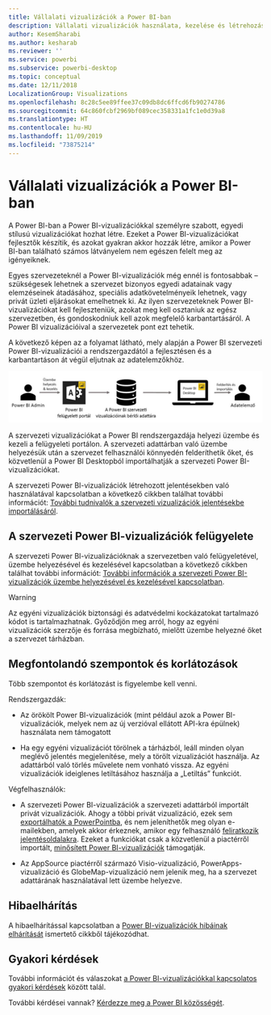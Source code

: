 ```yaml
---
title: Vállalati vizualizációk a Power BI-ban
description: Vállalati vizualizációk használata, kezelése és létrehozása a Power BI-ban
author: KesemSharabi
ms.author: kesharab
ms.reviewer: ''
ms.service: powerbi
ms.subservice: powerbi-desktop
ms.topic: conceptual
ms.date: 12/11/2018
LocalizationGroup: Visualizations
ms.openlocfilehash: 8c28c5ee89ffee37c09db8dc6ffcd6fb90274786
ms.sourcegitcommit: 64c860fcbf2969bf089cec358331a1fc1e0d39a8
ms.translationtype: HT
ms.contentlocale: hu-HU
ms.lasthandoff: 11/09/2019
ms.locfileid: "73875214"
---
```

# <a name="organizational-visuals-in-power-bi"></a>Vállalati vizualizációk a Power BI-ban

A Power BI-ban a Power BI-vizualizációkkal személyre szabott, egyedi stílusú vizualizációkat hozhat létre. Ezeket a Power BI-vizualizációkat fejlesztők készítik, és azokat gyakran akkor hozzák létre, amikor a Power BI-ban található számos látványelem nem egészen felelt meg az igényeiknek.

Egyes szervezeteknél a Power BI-vizualizációk még ennél is fontosabbak – szükségesek lehetnek a szervezet bizonyos egyedi adatainak vagy elemzéseinek átadásához, speciális adatkövetelményeik lehetnek, vagy privát üzleti eljárásokat emelhetnek ki. Az ilyen szervezeteknek Power BI-vizualizációkat kell fejleszteniük, azokat meg kell osztaniuk az egész szervezetben, és gondoskodniuk kell azok megfelelő karbantartásáról. A Power BI vizualizációival a szervezetek pont ezt tehetik.

A következő képen az a folyamat látható, mely alapján a Power BI szervezeti Power BI-vizualizációi a rendszergazdától a fejlesztésen és a karbantartáson át végül eljutnak az adatelemzőkhöz.

![Egyéni vizualizáció képe](media/power-bi-custom-visuals-organizational/custom-visual-org-01.jpg)

A szervezeti vizualizációkat a Power BI rendszergazdája helyezi üzembe és kezeli a felügyeleti portálon. A szervezeti adattárban való üzembe helyezésük után a szervezet felhasználói könnyedén felderíthetik őket, és közvetlenül a Power BI Desktopból importálhatják a szervezeti Power BI-vizualizációkat.

A szervezeti Power BI-vizualizációk létrehozott jelentésekben való használatával kapcsolatban a következő cikkben találhat további információt: [További tudnivalók a szervezeti vizualizációk jelentésekbe importálásáról](power-bi-custom-visuals.md).

## <a name="administer-organizational-power-bi-visuals"></a>A szervezeti Power BI-vizualizációk felügyelete

A szervezeti Power BI-vizualizációknak a szervezetben való felügyeletével, üzembe helyezésével és kezelésével kapcsolatban a következő cikkben találhat további információt: [További információk a szervezeti Power BI-vizualizációk üzembe helyezésével és kezelésével kapcsolatban](https://go.microsoft.com/fwlink/?linkid=866790).

> [!WARNING]
> Az egyéni vizualizációk biztonsági és adatvédelmi kockázatokat tartalmazó kódot is tartalmazhatnak. Győződjön meg arról, hogy az egyéni vizualizációk szerzője és forrása megbízható, mielőtt üzembe helyezné őket a szervezet tárházban.

## <a name="considerations-and-limitations"></a>Megfontolandó szempontok és korlátozások

Több szempontot és korlátozást is figyelembe kell venni.

Rendszergazdák:

* Az örökölt Power BI-vizualizációk (mint például azok a Power BI-vizualizációk, melyek nem az új verzióval ellátott API-kra épülnek) használata nem támogatott

* Ha egy egyéni vizualizációt törölnek a tárházból, leáll minden olyan meglévő jelentés megjelenítése, mely a törölt vizualizációt használja. Az adattárból való törlés művelete nem vonható vissza. Az egyéni vizualizációk ideiglenes letiltásához használja a „Letiltás” funkciót.

Végfelhasználók:

* A szervezeti Power BI-vizualizációk a szervezeti adattárból importált privát vizualizációk. Ahogy a többi privát vizualizáció, ezek sem [exportálhatók a PowerPointba](https://docs.microsoft.com/power-bi/consumer/end-user-powerpoint), és nem jeleníthetők meg olyan e-mailekben, amelyek akkor érkeznek, amikor egy felhasználó [feliratkozik jelentésoldalakra](https://docs.microsoft.com/power-bi/consumer/end-user-subscribe). Ezeket a funkciókat csak a közvetlenül a piactérről importált, [minősített Power BI-vizualizációk](https://docs.microsoft.com/power-bi/power-bi-custom-visuals-certified) támogatják.

* Az AppSource piactérről származó Visio-vizualizáció, PowerApps-vizualizáció és GlobeMap-vizualizáció nem jelenik meg, ha a szervezet adattárának használatával lett üzembe helyezve.

## <a name="troubleshoot"></a>Hibaelhárítás

A hibaelhárítással kapcsolatban a [Power BI-vizualizációk hibáinak elhárítását](power-bi-custom-visuals-troubleshoot.md) ismertető cikkből tájékozódhat.

## <a name="faq"></a>Gyakori kérdések

További információt és válaszokat [a Power BI-vizualizációkkal kapcsolatos gyakori kérdések](power-bi-custom-visuals-faq.md#organizational-visuals) között talál.

További kérdései vannak? [Kérdezze meg a Power BI közösségét](https://community.powerbi.com/).
